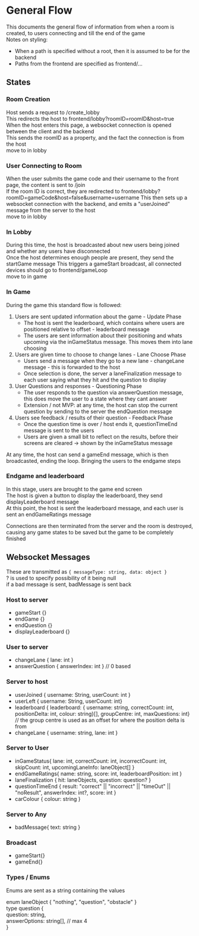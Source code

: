 # General Flow

This documents the general flow of information from when a room is created, to users connecting and till the end of the game  
Notes on styling:

- When a path is specified without a root, then it is assumed to be for the backend
- Paths from the frontend are specified as frontend/...

## States  

### Room Creation

Host sends a request to /create_lobby  
This redirects the host to frontend/lobby?roomID=roomID&host=true  
When the host enters this page, a websocket connection is opened between the client and the backend  
This sends the roomID as a property, and the fact the connection is from the host  
move to in lobby  

### User Connecting to Room

When the user submits the game code and their username to the front page, the content is sent to /join  
If the room ID is correct, they are redirected to frontend/lobby?roomID=gameCode&host=false&username=username
This then sets up a websocket connection with the backend, and emits a "userJoined" message from the server to the host  
move to in lobby  

### In Lobby

During this time, the host is broadcasted about new users being joined  
and whether any users have disconnected  
Once the host determines enough people are present, they send the startGame message
This triggers a gameStart broadcast, all connected devices should go to frontend/gameLoop  
move to in game  

### In Game

During the game this standard flow is followed:  

1. Users are sent updated information about the game - Update Phase
    - The host is sent the leaderboard, which contains where users are positioned relative to offset - leaderboard message
    - The users are sent information about their positioning and whats upcoming via the inGameStatus message. This moves them into lane choosing
2. Users are given time to choose to change lanes - Lane Choose Phase
    - Users send a message when they go to a new lane - changeLane message - this is forwarded to the host
    - Once selection is done, the server a laneFinalization message to each user saying what they hit and the question to display  
3. User Questions and responses - Questioning Phase
    - The user responds to the question via answerQuestion message, this does move the user to a state where they cant answer
    - Extension / not MVP: at any time, the host can stop the current question by sending to the server the endQuestion message
4. Users see feedback / results of their question - Feedback Phase
    - Once the question time is over / host ends it, questionTimeEnd message is sent to the users  
    - Users are given a small bit to reflect on the results, before their screens are cleared -> shown by the inGameStatus message

At any time, the host can send a gameEnd message, which is then broadcasted, ending the loop. Bringing the users to the endgame steps

### Endgame and leaderboard

In this stage, users are brought to the game end screen  
The host is given a button to display the leaderboard, they send displayLeaderboard message  
At this point, the host is sent the leaderboard message, and each user is sent an endGameRatings message

Connections are then terminated from the server and the room is destroyed, causing any game states to be saved but the game to be completely finished  

## Websocket Messages

These are transmitted as `{ messageType: string, data: object }`  
? is used to specify possibility of it being null  
if a bad message is sent, badMessage is sent back  

### Host to server

- gameStart {}
- endGame {}
- endQuestion {}
- displayLeaderboard {}

### User to server

- changeLane { lane: int }  
- answerQuestion { answerIndex: int } // 0 based

### Server to host

- userJoined { username: String, userCount: int }
- userLeft { username: String, userCount: int}
- leaderboard { leaderboard: { username: string, correctCount: int, positionDelta: int, colour: string}[], groupCentre: int, maxQuestions: int} // the group centre is used as an offset for where the position delta is from
- changeLane { username: string, lane: int }  

### Server to User

- inGameStatus{ lane: int, correctCount: int, incorrectCount: int, skipCount: int, upcomingLaneInfo: laneObject[] }
- endGameRatings{ name: string, score: int, leaderboardPosition: int }
- laneFinalization { hit: laneObjects, question: question? }
- questionTimeEnd { result: "correct" || "incorrect" || "timeOut" || "noResult", answerIndex: int?, score: int }
- carColour { colour: string }

### Server to Any

- badMessage{ text: string }

### Broadcast

- gameStart{}
- gameEnd{}

### Types / Enums

Enums are sent as a string containing the values  
  
enum laneObject { "nothing", "question", "obstacle" }  
type question {  
    question: string,  
    answerOptions: string[], // max 4  
}  
